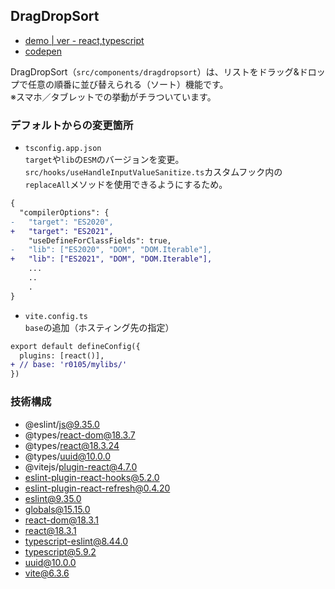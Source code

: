 ## DragDropSort
- [demo | ver - react,typescript](https://k2webservice.xsrv.jp/r0105/mylibs/dragdropsort/)
- [codepen](https://codepen.io/benjuwan/pen/xxvXGrQ)

DragDropSort（`src/components/dragdropsort`）は、リストをドラッグ&ドロップで任意の順番に並び替えられる（ソート）機能です。<br>※スマホ／タブレットでの挙動がチラついています。

### デフォルトからの変更箇所
- `tsconfig.app.json`<br>
`target`や`lib`の`ESM`のバージョンを変更。`src/hooks/useHandleInputValueSanitize.ts`カスタムフック内の`replaceAll`メソッドを使用できるようにするため。

```diff
{
  "compilerOptions": {
-   "target": "ES2020",
+   "target": "ES2021",
    "useDefineForClassFields": true,
-   "lib": ["ES2020", "DOM", "DOM.Iterable"],
+   "lib": ["ES2021", "DOM", "DOM.Iterable"],
    ...
    ..
    .
}
```

- `vite.config.ts`<br>
`base`の追加（ホスティング先の指定）

```diff
export default defineConfig({
  plugins: [react()],
+ // base: 'r0105/mylibs/'
})
```

### 技術構成
- @eslint/js@9.35.0
- @types/react-dom@18.3.7
- @types/react@18.3.24
- @types/uuid@10.0.0
- @vitejs/plugin-react@4.7.0
- eslint-plugin-react-hooks@5.2.0
- eslint-plugin-react-refresh@0.4.20
- eslint@9.35.0
- globals@15.15.0
- react-dom@18.3.1
- react@18.3.1
- typescript-eslint@8.44.0
- typescript@5.9.2
- uuid@10.0.0
- vite@6.3.6